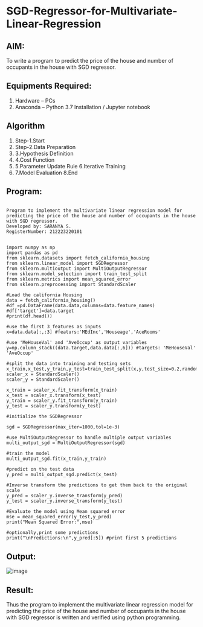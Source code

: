 # SGD-Regressor-for-Multivariate-Linear-Regression

## AIM:
To write a program to predict the price of the house and number of occupants in the house with SGD regressor.

## Equipments Required:
1. Hardware – PCs
2. Anaconda – Python 3.7 Installation / Jupyter notebook

## Algorithm
1. Step-1.Start
2. Step-2.Data Preparation
3.  3.Hypothesis Definition
4.  4.Cost Function
5.  5.Parameter Update Rule 6.Iterative Training
6.   7.Model Evaluation 8.End


## Program:
```

Program to implement the multivariate linear regression model for predicting the price of the house and number of occupants in the house with SGD regressor.
Developed by: SARANYA S.
RegisterNumber: 212223220101


import numpy as np
import pandas as pd
from sklearn.datasets import fetch_california_housing
from sklearn.linear_model import SGDRegressor
from sklearn.multioutput import MultiOutputRegressor
from sklearn.model_selection import train_test_split
from sklearn.metrics import mean_squared_error
from sklearn.preprocessing import StandardScaler

#Load the california Housing 
data = fetch_california_housing()
#df =pd.DataFrame(data.data,columns=data.feature_names)
#df['target']=data.target
#print(df.head())

#use the first 3 features as inputs
x=data.data[:,:3] #featurs:'MEdInc','Houseage','AceRooms'

#use 'MeHouseVal' and 'AveOccup' as output variables
y=np.column_stack((data.target,data.data[:,6])) #targets: 'MeHouseVal' 'AveOccup'

#split the data into training and testing sets
x_train,x_test,y_train,y_test=train_test_split(x,y,test_size=0.2,random_state=42)
scaler_x = StandardScaler()
scaler_y = StandardScaler()

x_train = scaler_x.fit_transform(x_train)
x_test = scaler_x.transform(x_test)
y_train = scaler_y.fit_transform(y_train)
y_test = scaler_y.transform(y_test)

#initialize the SGDRegressor

sgd = SGDRegressor(max_iter=1000,tol=1e-3)

#use MultiOutputRegressor to handle multiple output variables
multi_output_sgd = MultiOutputRegressor(sgd)

#train the model
multi_output_sgd.fit(x_train,y_train)

#predict on the test data
y_pred = multi_output_sgd.predict(x_test)

#Inverse transform the predictions to get them back to the original scale
y_pred = scaler_y.inverse_transform(y_pred)
y_test = scaler_y.inverse_transform(y_test)

#Evaluate the model using Mean squared error
mse = mean_squared_error(y_test,y_pred)
print("Mean Squared Error:",mse)

#optionally,print some predictions
print("\nPredictions:\n",y_pred[:5]) #print first 5 predictions
```

## Output:
![image](https://github.com/user-attachments/assets/9ddb4be8-2d60-4e9f-adc1-f16e680fd0f3)


## Result:
Thus the program to implement the multivariate linear regression model for predicting the price of the house and number of occupants in the house with SGD regressor is written and verified using python programming.
